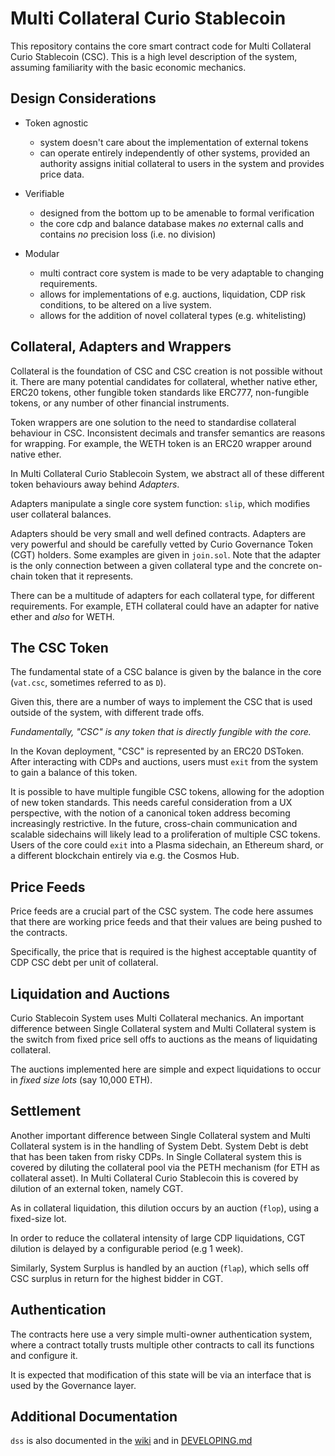 # Multi Collateral Curio Stablecoin

This repository contains the core smart contract code for Multi
Collateral Curio Stablecoin (CSC). This is a high level description of the system, assuming
familiarity with the basic economic mechanics.

## Design Considerations

- Token agnostic
  - system doesn't care about the implementation of external tokens
  - can operate entirely independently of other systems, provided an authority assigns
    initial collateral to users in the system and provides price data.

- Verifiable
  - designed from the bottom up to be amenable to formal verification
  - the core cdp and balance database makes *no* external calls and
    contains *no* precision loss (i.e. no division)

- Modular
  - multi contract core system is made to be very adaptable to changing
    requirements.
  - allows for implementations of e.g. auctions, liquidation, CDP risk
    conditions, to be altered on a live system.
  - allows for the addition of novel collateral types (e.g. whitelisting)


## Collateral, Adapters and Wrappers

Collateral is the foundation of CSC and CSC creation is not possible
without it. There are many potential candidates for collateral, whether
native ether, ERC20 tokens, other fungible token standards like ERC777,
non-fungible tokens, or any number of other financial instruments.

Token wrappers are one solution to the need to standardise collateral
behaviour in CSC. Inconsistent decimals and transfer semantics are
reasons for wrapping. For example, the WETH token is an ERC20 wrapper
around native ether.

In Multi Collateral Curio Stablecoin System, we abstract all of these different token behaviours away behind
*Adapters*.

Adapters manipulate a single core system function: `slip`, which
modifies user collateral balances.

Adapters should be very small and well defined contracts. Adapters are
very powerful and should be carefully vetted by Curio Governance Token (CGT) holders. Some
examples are given in `join.sol`. Note that the adapter is the only
connection between a given collateral type and the concrete on-chain
token that it represents.

There can be a multitude of adapters for each collateral type, for
different requirements. For example, ETH collateral could have an
adapter for native ether and *also* for WETH.


## The CSC Token

The fundamental state of a CSC balance is given by the balance in the
core (`vat.csc`, sometimes referred to as `D`).

Given this, there are a number of ways to implement the CSC that is used
outside of the system, with different trade offs.

*Fundamentally, "CSC" is any token that is directly fungible with the
core.*

In the Kovan deployment, "CSC" is represented by an ERC20 DSToken.
After interacting with CDPs and auctions, users must `exit` from the
system to gain a balance of this token.

It is possible to have multiple fungible CSC tokens, allowing for the
adoption of new token standards. This needs careful consideration from a
UX perspective, with the notion of a canonical token address becoming
increasingly restrictive. In the future, cross-chain communication and
scalable sidechains will likely lead to a proliferation of multiple CSC
tokens. Users of the core could `exit` into a Plasma sidechain, an
Ethereum shard, or a different blockchain entirely via e.g. the Cosmos
Hub.


## Price Feeds

Price feeds are a crucial part of the CSC system. The code here assumes
that there are working price feeds and that their values are being
pushed to the contracts.

Specifically, the price that is required is the highest acceptable
quantity of CDP CSC debt per unit of collateral.


## Liquidation and Auctions

Curio Stablecoin System uses Multi Collateral mechanics. An important difference between Single Collateral system and Multi Collateral system is the switch from fixed
price sell offs to auctions as the means of liquidating collateral.

The auctions implemented here are simple and expect liquidations to
occur in *fixed size lots* (say 10,000 ETH).


## Settlement

Another important difference between Single Collateral system and Multi Collateral system is in the handling of
System Debt. System Debt is debt that has been taken from risky CDPs.
In Single Collateral system this is covered by diluting the collateral pool via the PETH
mechanism (for ETH as collateral asset). In Multi Collateral Curio Stablecoin this is covered by dilution of an external token,
namely CGT.

As in collateral liquidation, this dilution occurs by an auction
(`flop`), using a fixed-size lot.

In order to reduce the collateral intensity of large CDP liquidations,
CGT dilution is delayed by a configurable period (e.g 1 week).

Similarly, System Surplus is handled by an auction (`flap`), which sells
off CSC surplus in return for the highest bidder in CGT.


## Authentication

The contracts here use a very simple multi-owner authentication system,
where a contract totally trusts multiple other contracts to call its
functions and configure it.

It is expected that modification of this state will be via an interface
that is used by the Governance layer.

## Additional Documentation

`dss` is also documented in the [wiki](https://github.com/makerdao/dss/wiki) and in [DEVELOPING.md](https://github.com/makerdao/dss/blob/master/DEVELOPING.md)
